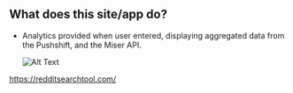 
<ins> <h2> What does this site/app do? </h2></ins>

<ul> <li> Analytics provided when user entered, displaying aggregated data from the Pushshift, and the Miser API.
  
  ![Alt Text](https://i.imgur.com/knXxwt1.gif)


  
  </li></ul>








https://redditsearchtool.com/
